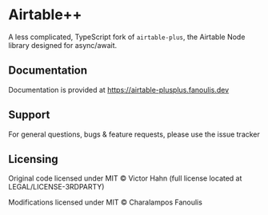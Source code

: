 # Airtable++

A less complicated, TypeScript fork of `airtable-plus`, the Airtable Node library designed for async/await.

## Documentation

Documentation is provided at https://airtable-plusplus.fanoulis.dev

## Support

For general questions, bugs & feature requests, please use the issue tracker

## Licensing

Original code licensed under MIT © Victor Hahn (full license located at LEGAL/LICENSE-3RDPARTY)

Modifications licensed under MIT © Charalampos Fanoulis
